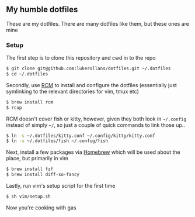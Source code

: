 ## My humble dotfiles

These are my dotfiles. There are many dotfiles like them, but these ones are
mine

### Setup

The first step is to clone this repository and cwd in to the repo

```bash
$ git clone git@github.com:lukerollans/dotfiles.git ~/.dotfiles
$ cd ~/.dotfiles
```

Secondly, use [RCM](https://github.com/thoughtbot/rcm) to install and configure
the dotfiles (essentially just symlinking to the relevant directories for vim,
tmux etc)

```bash
$ brew install rcm
$ rcup
```

RCM doesn't cover fish or kitty, however, given they both look in `~/.config`
instead of simply `~/`, so just a couple of quick commands to
link those up..

```bash
$ ln -s ~/.dotfiles/kitty.conf ~/.config/kitty/kitty.conf
$ ln -s ~/.dotfiles/fish ~/.config/fish
```

Next, install a few packages via [Homebrew](https://brew.sh) which will be used
about the place, but primarily in vim

```bash
$ brew install fzf
$ brew install diff-so-fancy
```

Lastly, run vim's setup script for the first time

```bash
$ sh vim/setup.sh
```

Now you're cooking with gas

